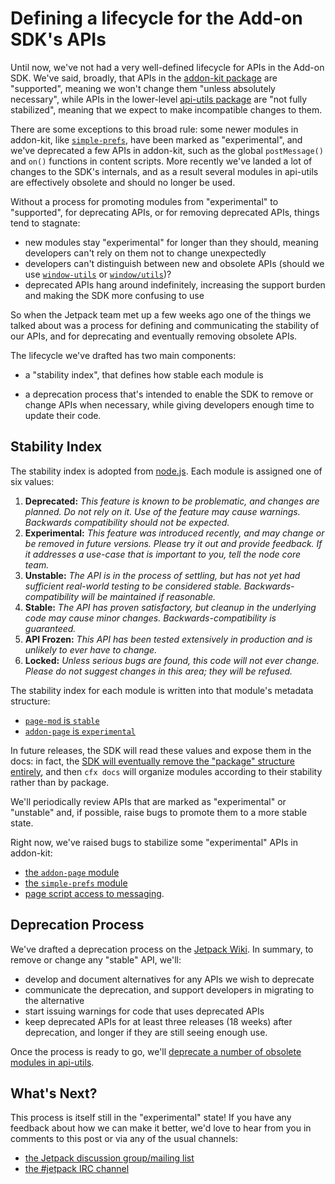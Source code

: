 # Defining a lifecycle for the Add-on SDK's APIs #

Until now, we've not had a very well-defined lifecycle for APIs in the Add-on SDK.
We've said, broadly, that APIs in the [addon-kit package](https://addons.mozilla.org/en-US/developers/docs/sdk/latest/packages/addon-kit/index.html)
are "supported", meaning we won't change them "unless absolutely
necessary", while APIs in the lower-level [api-utils package](https://addons.mozilla.org/en-US/developers/docs/sdk/latest/packages/api-utils/index.html)
are "not fully stabilized", meaning that we expect to make incompatible
changes to them.

There are some exceptions to this broad rule: some newer modules in addon-kit,
like [`simple-prefs`](https://addons.mozilla.org/en-US/developers/docs/sdk/latest/packages/addon-kit/simple-prefs.html),
have been marked as "experimental", and we've deprecated a few APIs in addon-kit,
such as the global `postMessage()` and `on()` functions in
content scripts. More recently we've landed a lot of changes to the
SDK's internals, and as a result several modules in api-utils
are effectively obsolete and should no longer be used.

Without a process for promoting modules from
"experimental" to "supported", for deprecating APIs,
or for removing deprecated APIs, things tend to stagnate:

* new modules stay "experimental" for longer than they should,
meaning developers can't rely on them not to change unexpectedly
* developers can't distinguish between new and obsolete APIs
(should we use
[`window-utils`](https://addons.mozilla.org/en-US/developers/docs/sdk/latest/packages/api-utils/window-utils.html)
or [`window/utils`](https://addons.mozilla.org/en-US/developers/docs/sdk/latest/packages/api-utils/window/utils.html))?
* deprecated APIs hang around indefinitely, increasing the
support burden and making the SDK more confusing to use

So when the Jetpack team met up a few weeks ago one of the things
we talked about was a process for defining and communicating the stability
of our APIs, and for deprecating and eventually removing obsolete APIs.

The lifecycle we've drafted has two main components:

* a "stability index", that defines how stable each module is

* a deprecation process that's intended to enable the SDK to remove
or change APIs when necessary, while giving developers enough time
to update their code.

## Stability Index ##

The stability index is adopted from [node.js](http://nodejs.org/api/documentation.html).
Each module is assigned one of six values:


1. **Deprecated:** *This feature is known to be problematic, and changes are planned. Do not rely on it. Use of the feature may cause warnings. Backwards compatibility should not be expected.*
2. **Experimental:** *This feature was introduced recently, and may change or be removed in future versions. Please try it out and provide feedback. If it addresses a use-case that is important to you, tell the node core team.*
3. **Unstable:** *The API is in the process of settling, but has not yet had sufficient real-world testing to be considered stable. Backwards-compatibility will be maintained if reasonable.*
4. **Stable:** *The API has proven satisfactory, but cleanup in the underlying code may cause minor changes. Backwards-compatibility is guaranteed.*
5. **API Frozen:** *This API has been tested extensively in production and is unlikely to ever have to change.*
6. **Locked:** *Unless serious bugs are found, this code will not ever change. Please do not suggest changes in this area; they will be refused.*

The stability index for each module is written into that module's metadata structure:
* [`page-mod` is `stable`](https://github.com/mozilla/addon-sdk/blob/master/packages/addon-kit/lib/page-mod.js#L9)
* [`addon-page` is `experimental`](https://github.com/mozilla/addon-sdk/blob/master/packages/addon-kit/lib/simple-prefs.js#L7)

In future releases, the SDK will read these values
and expose them in the docs: in fact, the [SDK will eventually remove the "package"
structure entirely](https://github.com/mozilla/addon-sdk/wiki/JEP-packageless),
and then `cfx docs` will organize modules according to their stability rather
than by package.

We'll periodically review APIs that are marked as "experimental" or "unstable"
and, if possible, raise bugs to promote them to a more stable state.

Right now, we've raised bugs to stabilize some "experimental" APIs in addon-kit:
* [the `addon-page` module](https://bugzilla.mozilla.org/show_bug.cgi?id=790320)
* [the `simple-prefs` module](https://bugzilla.mozilla.org/show_bug.cgi?id=790323)
* [page script access to messaging](https://bugzilla.mozilla.org/show_bug.cgi?id=790328).

## Deprecation Process ##

We've drafted a deprecation process on the
[Jetpack Wiki](https://wiki.mozilla.org/Jetpack/Module_Deprecation_Process).
In summary, to remove or change any "stable" API, we'll:

* develop and document alternatives for any APIs we wish to deprecate
* communicate the deprecation, and support developers in migrating
to the alternative
* start issuing warnings for code that uses deprecated APIs
* keep deprecated APIs for at least three releases (18 weeks)
after deprecation, and longer if they are still seeing enough use.

Once the process is ready to go, we'll [deprecate a number of obsolete
modules in api-utils](https://bugzilla.mozilla.org/show_bug.cgi?id=787075).

## What's Next? ##

This process is itself still in the "experimental" state! If you have any
feedback about how we can make it better, we'd love to hear from you in
comments to this post or via any of the usual channels:

* [the Jetpack discussion group/mailing list](http://groups.google.com/group/mozilla-labs-jetpack)
* [the #jetpack IRC channel](http://mibbit.com/?channel=%23jetpack&server=irc.mozilla.org)
